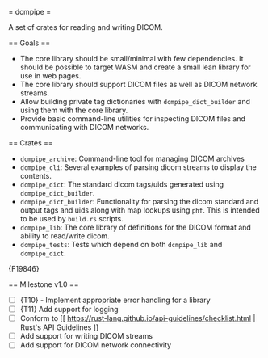 = dcmpipe =

A set of crates for reading and writing DICOM.

== Goals ==
- The core library should be small/minimal with few dependencies. It should be possible to target WASM and create a small lean library for use in web pages.
- The core library should support DICOM files as well as DICOM network streams.
- Allow building private tag dictionaries with `dcmpipe_dict_builder` and using them with the core library.
- Provide basic command-line utilities for inspecting DICOM files and communicating with DICOM networks.

== Crates ==
- `dcmpipe_archive`: Command-line tool for managing DICOM archives
- `dcmpipe_cli`: Several examples of parsing dicom streams to display the contents.
- `dcmpipe_dict`: The standard dicom tags/uids generated using `dcmpipe_dict_builder`.
- `dcmpipe_dict_builder`: Functionality for parsing the dicom standard and output tags and uids along with map lookups using `phf`. This is intended to be used by `build.rs` scripts.
- `dcmpipe_lib`: The core library of definitions for the DICOM format and ability to read/write dicom.
- `dcmpipe_tests`: Tests which depend on both `dcmpipe_lib` and `dcmpipe_dict`.

{F19846}

== Milestone v1.0 ==
- [ ] {T10} - Implement appropriate error handling for a library
- [ ] {T11} Add support for logging
- [ ] Conform to [[ https://rust-lang.github.io/api-guidelines/checklist.html | Rust's API Guidelines ]]
- [ ] Add support for writing DICOM streams
- [ ] Add support for DICOM network connectivity
